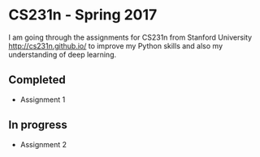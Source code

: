 # CS231n - Spring 2017

I am going through the assignments for CS231n from Stanford University http://cs231n.github.io/ to improve my Python skills and also my understanding of deep learning.

## Completed
* Assignment 1
## In progress
* Assignment 2
